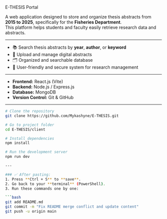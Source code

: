  E-THESIS Portal

A web application designed to store and organize thesis abstracts from **2015 to 2025**, specifically for the **Fisheries Department**.  
This platform helps students and faculty easily retrieve research data and abstracts.

---


- 📚 Search thesis abstracts by **year**, **author**, or **keyword**  
- 🧾 Upload and manage digital abstracts  
- 🗂️ Organized and searchable database  
- 🔐 User-friendly and secure system for research management  

---


- **Frontend:** React.js (Vite)  
- **Backend:** Node.js / Express.js  
- **Database:** MongoDB  
- **Version Control:** Git & GitHub  

---


```bash
# Clone the repository
git clone https://github.com/Mykashyne/E-THESIS.git

# Go to project folder
cd E-THESIS/client

# Install dependencies
npm install

# Run the development server
npm run dev

---

### ✅ After pasting:
1. Press **Ctrl + S** to **save**.  
2. Go back to your **terminal** (PowerShell).  
3. Run these commands one by one:

```bash
git add README.md
git commit -m "Fix README merge conflict and update content"
git push -u origin main

